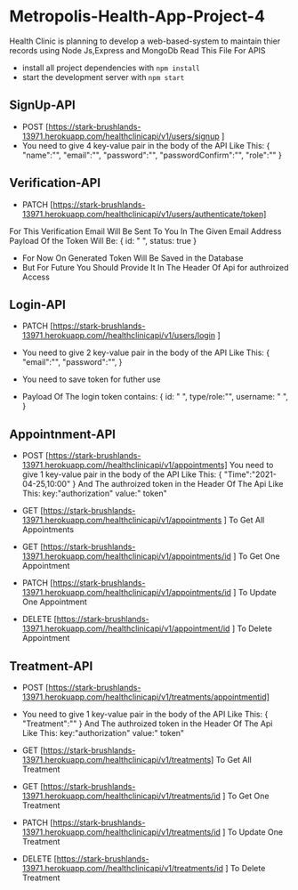 # Metropolis-Health-App-Project-4

Health Clinic is planning to develop a web-based-system to maintain thier records using Node Js,Express and MongoDb
Read This File For APIS
- install all project dependencies with `npm install`
- start the development server with `npm start`

## SignUp-API

- POST [https://stark-brushlands-13971.herokuapp.com/healthclinicapi/v1/users/signup ]     
- You need to give 4 key-value pair in the body of the API Like This:
          {
          "name":"",
          "email":"",
          "password":"",
          "passwordConfirm":"",
          "role":""
          }

## Verification-API
- PATCH [https://stark-brushlands-13971.herokuapp.com/healthclinicapi/v1/users/authenticate/token]  

For This Verification Email Will Be Sent To You In The Given Email Address
Payload Of the Token Will Be:
          {
          id: " ",
          status: true
          }

- For Now On Generated Token Will Be Saved in the Database
- But For Future You Should Provide It In The Header Of Api for authroized Access

## Login-API

- PATCH [https://stark-brushlands-13971.herokuapp.com//healthclinicapi/v1/users/login ]    
- You need to give 2 key-value pair in the body of the API Like This:
 {
"email":"",
"password":"",
}

- You need to save token for futher use
- Payload Of The login token contains:
  {
  id: " ",
  type/role:"",
  username: " ",
  }

## Appointnment-API

- POST [https://stark-brushlands-13971.herokuapp.com//healthclinicapi/v1/appointments]     You need to give 1 key-value pair in the body of the API Like This:
          {
          "Time":"2021-04-25,10:00"
          }
          And The authroized token in the Header Of The Api Like This:
          key:"authorization"
          value:" token"
          
 - GET [https://stark-brushlands-13971.herokuapp.com/healthclinicapi/v1/appointments ]  To Get All Appointments
 - GET [https://stark-brushlands-13971.herokuapp.com/healthclinicapi/v1/appointments/id ]  To Get One Appointment
 - PATCH [https://stark-brushlands-13971.herokuapp.com/healthclinicapi/v1/appointments/id ]  To Update One Appointment
 - DELETE [https://stark-brushlands-13971.herokuapp.com//healthclinicapi/v1/appointment/id ]  To Delete Appointment

## Treatment-API

-  POST [https://stark-brushlands-13971.herokuapp.com/healthclinicapi/v1/treatments/appointmentid]      
-  You need to give 1 key-value pair in the body of the API Like This:
          {
          "Treatment":""
          }
                And The authroized token in the Header Of The Api Like This:
          key:"authorization"
          value:" token"

 - GET [https://stark-brushlands-13971.herokuapp.com/healthclinicapi/v1/treatments]  To Get All Treatment
 - GET [https://stark-brushlands-13971.herokuapp.com/healthclinicapi/v1/treatments/id ]  To Get One Treatment
 - PATCH [https://stark-brushlands-13971.herokuapp.com/healthclinicapi/v1/treatments/id ]  To Update One Treatment
 - DELETE [https://stark-brushlands-13971.herokuapp.com//healthclinicapi/v1/treatments/id ]  To Delete Treatment
